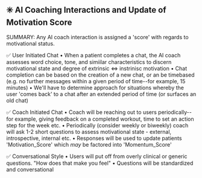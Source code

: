 ## ✳️ AI Coaching Interactions and Update of Motivation Score

SUMMARY: Any AI coach interaction is assigned a 'score' with regards to motivational status.

✅ User Initiated Chat
	•	When a patient completes a chat, the AI coach assesses word choice, tone, and simiilar characteristics to discern motivational state and degree of extrinsic <=> instrinisc motivation
	•	Chat completion can be based on the creation of a new chat, or an be timebased (e.g. no further messages within a given period of time--for example, 15 minutes)
    •	We'll have to determine approach for situations whereby the user 'comes back' to a chat after an extended period of time (or surfaces an old chat) 

✅ Coach Initiated Chat
	•	Coach will be reaching out to users periodically--for example, giving feedback on a completed workout, time to set an action step for the week etc.
	•	Periodically (consider weekly or biweekly) coach will ask 1-2 short questions to assess motivational state - external, introspective, internal etc. 
    •	Responses will be used to update patients 'Motivation_Score' which *may* be factored into 'Momentum_Score'

✅ Conversational Style
	•	Users will put off from overly clinical or generic questions. "How does that make you feel"
    •	Questions will be standardized and conversational




